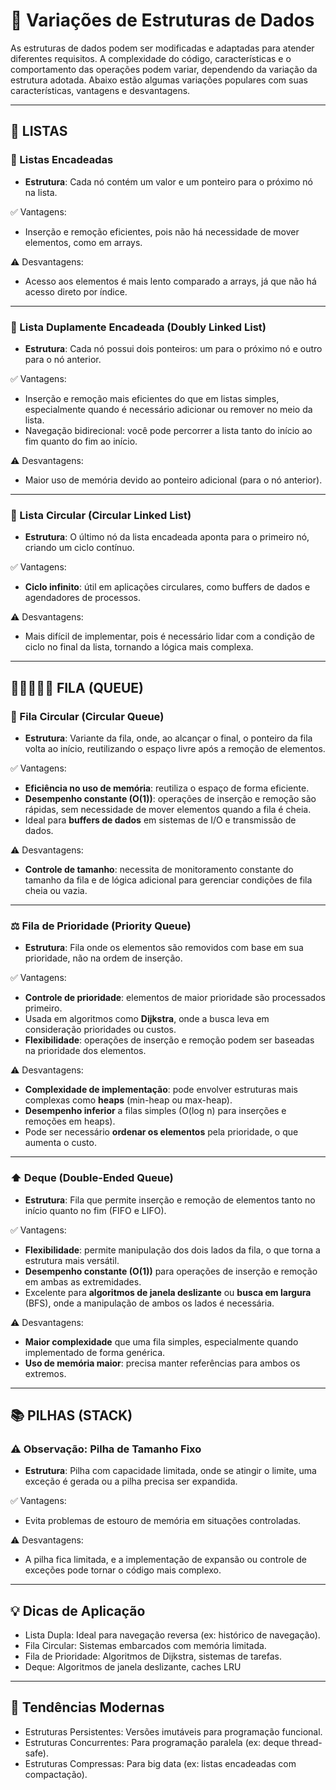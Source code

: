 # 📌 Variações de Estruturas de Dados

As estruturas de dados podem ser modificadas e adaptadas para atender diferentes requisitos.
A complexidade do código, características e o comportamento das operações podem variar,
dependendo da variação da estrutura adotada. Abaixo estão algumas variações populares com
suas características, vantagens e desvantagens.

---

## 📜 LISTAS

### 🔗 Listas Encadeadas

- **Estrutura**: Cada nó contém um valor e um ponteiro para o próximo nó na lista.

✅ Vantagens:

- Inserção e remoção eficientes, pois não há necessidade de mover elementos, como em arrays.

⚠️ Desvantagens:

- Acesso aos elementos é mais lento comparado a arrays, já que não há acesso direto por índice.

---

### 🔄 Lista Duplamente Encadeada (Doubly Linked List)

- **Estrutura**: Cada nó possui dois ponteiros: um para o próximo nó e outro para o nó anterior.

✅ Vantagens:

- Inserção e remoção mais eficientes do que em listas simples, especialmente quando
  é necessário adicionar ou remover no meio da lista.
- Navegação bidirecional: você pode percorrer a lista tanto do início ao fim quanto do fim ao início.

⚠️ Desvantagens:

- Maior uso de memória devido ao ponteiro adicional (para o nó anterior).

---

### 🔁 Lista Circular (Circular Linked List)

- **Estrutura**: O último nó da lista encadeada aponta para o primeiro nó, criando um ciclo contínuo.

✅ Vantagens:

- **Ciclo infinito**: útil em aplicações circulares, como buffers de dados e agendadores de processos.

⚠️ Desvantagens:

- Mais difícil de implementar, pois é necessário lidar com a condição de ciclo no final da lista, tornando a lógica mais complexa.

---

## 🚶🚶‍♀️🚶‍♂️ FILA (QUEUE)

### 🔄 Fila Circular (Circular Queue)

- **Estrutura**: Variante da fila, onde, ao alcançar o final, o ponteiro da fila volta ao início, reutilizando o espaço livre após a remoção de elementos.

✅ Vantagens:

- **Eficiência no uso de memória**: reutiliza o espaço de forma eficiente.
- **Desempenho constante (O(1))**: operações de inserção e remoção são rápidas, sem necessidade de mover elementos quando a fila é cheia.
- Ideal para **buffers de dados** em sistemas de I/O e transmissão de dados.

⚠️ Desvantagens:

- **Controle de tamanho**: necessita de monitoramento constante do tamanho da fila e de lógica adicional para gerenciar condições de fila cheia ou vazia.

---

### ⚖️ Fila de Prioridade (Priority Queue)

- **Estrutura**: Fila onde os elementos são removidos com base em sua prioridade, não na ordem de inserção.

✅ Vantagens:

- **Controle de prioridade**: elementos de maior prioridade são processados primeiro.
- Usada em algoritmos como **Dijkstra**, onde a busca leva em consideração prioridades ou custos.
- **Flexibilidade**: operações de inserção e remoção podem ser baseadas na prioridade dos elementos.

⚠️ Desvantagens:

- **Complexidade de implementação**: pode envolver estruturas mais complexas como **heaps** (min-heap ou max-heap).
- **Desempenho inferior** a filas simples (O(log n) para inserções e remoções em heaps).
- Pode ser necessário **ordenar os elementos** pela prioridade, o que aumenta o custo.

---

### ⬆️ Deque (Double-Ended Queue)

- **Estrutura**: Fila que permite inserção e remoção de elementos tanto no início quanto no fim (FIFO e LIFO).

✅ Vantagens:

- **Flexibilidade**: permite manipulação dos dois lados da fila, o que torna a estrutura mais versátil.
- **Desempenho constante (O(1))** para operações de inserção e remoção em ambas as extremidades.
- Excelente para **algoritmos de janela deslizante** ou **busca em largura** (BFS), onde a manipulação de ambos os lados é necessária.

⚠️ Desvantagens:

- **Maior complexidade** que uma fila simples, especialmente quando implementado de forma genérica.
- **Uso de memória maior**: precisa manter referências para ambos os extremos.

---

## 📚 PILHAS (STACK)

### ⚠️ Observação: Pilha de Tamanho Fixo

- **Estrutura**: Pilha com capacidade limitada, onde se atingir o limite, uma exceção é gerada ou a pilha precisa ser expandida.

✅ Vantagens:

- Evita problemas de estouro de memória em situações controladas.

⚠️ Desvantagens:

- A pilha fica limitada, e a implementação de expansão ou controle de exceções pode tornar o código mais complexo.

---

## 💡 Dicas de Aplicação

- Lista Dupla: Ideal para navegação reversa (ex: histórico de navegação).
- Fila Circular: Sistemas embarcados com memória limitada.
- Fila de Prioridade: Algoritmos de Dijkstra, sistemas de tarefas.
- Deque: Algoritmos de janela deslizante, caches LRU

---

## 🔮 Tendências Modernas

- Estruturas Persistentes: Versões imutáveis para programação funcional.
- Estruturas Concurrentes: Para programação paralela (ex: deque thread-safe).
- Estruturas Compressas: Para big data (ex: listas encadeadas com compactação).
